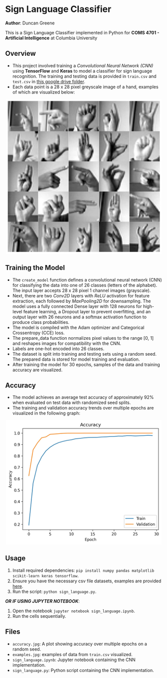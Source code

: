 # Sign Language Classifier
**Author**: Duncan Greene

This is a Sign Language Classifier implemented in Python for **COMS 4701 - Artificial Intelligence** at Columbia University

## Overview
- This project involved training a *Convolutional Neural Network (CNN)* using **TensorFlow** and **Keras** to model a classifier for sign language recognition. The training and testing data is provided in `train.csv` and `test.csv` in [this google drive folder](https://drive.google.com/drive/u/0/folders/1DxbyfpckcII5Q0dSBKzoboiArjtE4lKz).
- Each data point is a 28 x 28 pixel greyscale image of a hand, examples of which are visualized below:
<div align="center">
    <img src="examples.jpg" alt="Description" width="500">
</div>

## Training the Model
- The `create_model` function defines a convolutional neural network (CNN) for classifying the data into one of 26 classes (letters of the alphabet). The input layer accepts 28 x 28 pixel 1 channel images (grayscale).
- Next, there are two *Conv2D* layers with *ReLU* activation for feature extraction, each followed by *MaxPooling2D* for downsampling. The model uses a fully connected Dense layer with 128 neurons for high-level feature learning, a Dropout layer to prevent overfitting, and an output layer with 26 neurons and a softmax activation function to produce class probabilities.
- The model is compiled with the Adam optimizer and Categorical Crossentropy (CCE) loss.
- The prepare_data function normalizes pixel values to the range [0, 1] and reshapes images for compatibility with the CNN.
- Labels are one-hot encoded into 26 classes.
- The dataset is split into training and testing sets using a random seed. The prepared data is stored for model training and evaluation.
- After training the model for 30 epochs, samples of the data and training accuracy are visualized.

## Accuracy
- The model achieves an average test accuracy of approximately 92% when evaluated on test data with randomized seed splits.
- The training and validation accuracy trends over multiple epochs are visualized in the following graph:
<div align="center">
    <img src="accuracy.jpg" alt="Description" width="500">
</div>

## Usage
1. Install required dependencies: `pip install numpy pandas matplotlib scikit-learn keras tensorflow`.
2. Ensure you have the necessary csv file datasets, examples are provided [here](https://drive.google.com/drive/u/0/folders/1DxbyfpckcII5Q0dSBKzoboiArjtE4lKz).
3. Run the script: `python sign_language.py`.

***OR IF USING JUPYTER NOTEBOOK***:
1. Open the notebook `jupyter notebook sign_language.ipynb`.
2. Run the cells sequentially.

## Files
- `accuracy.jpg`: A plot showing accuracy over multiple epochs on a random seed.
- `examples.jpg`: examples of data from `train.csv` visualized.
- `sign_language.ipynb`: Jupyter notebook containing the CNN implementation.
- `sign_language.py`: Python script containing the CNN implementation.

